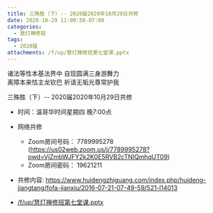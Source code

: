 ```yaml
---
title: 三殊胜（下）-- 2020届2020年10月29日共修
date: 2020-10-29 11:00:50-07:00
categories:
  - 慧灯禅修班
tags:
  - 2020届
attachments: /f/up/慧灯禅修班第七堂课.pptx
---
```

诸法等性本基法界中 自现圆满三身游舞力  
离障本来怙主龙钦巴 祈请无垢光尊常护我  

三殊胜（下）-- 2020届2020年10月29日共修

* 时间：温哥华时间星期四 晚7:00点

* 网络共修
  * Zoom房间号码： 7789995278 (<https://us02web.zoom.us/j/7789995278?pwd=VjZmbWJFY2k2K0E5RVB2cTNIQmhqUT09>)
  * Zoom房间密码： 19621211


* 共修内容:  <https://www.huidengzhiguang.com/index.php/huideng-jiangtang/fofa-jianxiu/2016-07-21-07-49-59/521-l14013>

* [/f/up/慧灯禅修班第七堂课.pptx](/f/up/慧灯禅修班第七堂课.pptx)
